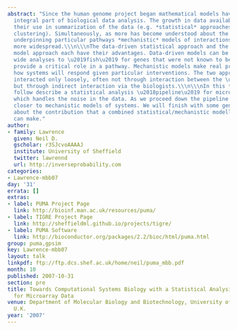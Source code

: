 ```yaml
---
abstract: "Since the human genome project began mathematical models have become an
  integral part of biological data analysis. The growth in data availability has necessitated
  their use in summarization of the data (e.g. *statistical* approaches such as hierarchical
  clustering). Simultaneously, as more has become understood about the mechanisms
  underpinning particular pathways *mechanistic* models of interactions have become
  more widespread.\\\n\\\nThe data-driven statistical approach and the mechanistic
  model approach each have their advantages. Data-driven models can be used in genome
  wide analyses to \u2019fish\u2019 for genes that were not known to be relevant but
  provide a critical role in a pathway. Mechanistic models make real predictions about
  how systems will respond given particular interventions. The two approaches have
  interacted only loosely, often not through interaction between the \u2018mathematicians\u2019
  but through indirect interaction via the biologists.\\\n\\\nIn this talk we will
  follow describe a statistical analysis \u2018pipeline\u2019 for microarray data
  which handles the noise in the data. As we proceed down the pipeline we will come
  closer to mechanistic models of systems. We will finish with some general thoughts
  about the contribution that a combined statistical/mechanistic modelling approach
  can make."
author:
- family: Lawrence
  given: Neil D.
  gscholar: r3SJcvoAAAAJ
  institute: University of Sheffield
  twitter: lawrennd
  url: http://inverseprobability.com
categories:
- Lawrence-mbb07
day: '31'
errata: []
extras:
- label: PUMA Project Page
  link: http://bioinf.man.ac.uk/resources/puma/
- label: TIGRE Project Page
  link: http://sheffieldml.github.io/projects/tigre/
- label: PUMA Software
  link: http://bioconductor.org/packages/2.2/bioc/html/puma.html
group: puma,gpsim
key: Lawrence-mbb07
layout: talk
linkpdf: ftp://ftp.dcs.shef.ac.uk/home/neil/puma_mbb.pdf
month: 10
published: 2007-10-31
section: pre
title: Towards Computational Systems Biology with a Statistical Analysis Pipeline
  for Microarray Data
venue: Department of Molecular Biology and Biotechnology, University of Sheffield,
  U.K.
year: '2007'
---
```

